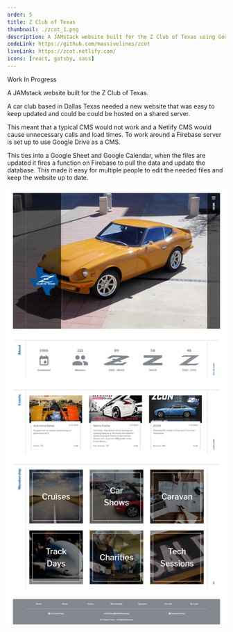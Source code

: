 ```yaml
---
order: 5
title: Z Club of Texas
thumbnail: ./zcot_1.png
description: A JAMstack website built for the Z Club of Texas using Google Drive as a CMS
codeLink: https://github.com/massivelines/zcot
liveLink: https://zcot.netlify.com/
icons: [react, gatsby, sass]
---
```


Work In Progress

A JAMstack website built for the Z Club of Texas.

A car club based in Dallas Texas needed a new website that was easy to keep updated and could be could be hosted on a shared server.

This meant that a typical CMS would not work and a Netlify CMS would cause unnecessary calls and load times. To work around a Firebase server is set up to use Google Drive as a CMS.

This ties into a Google Sheet and Google Calendar, when the files are updated it fires a function on Firebase to pull the data and update the database. This made it easy for multiple people to edit the needed files and keep the website up to date.

<code-links code="https://github.com/massivelines/zcot" live="https://zcot.netlify.com/"></code-links>

![Z Club of Texas](full.png)
